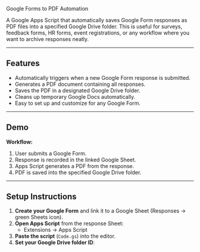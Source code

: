  Google Forms to PDF Automation

A Google Apps Script that automatically saves Google Form responses as PDF files into a specified Google Drive folder. This is useful for surveys, feedback forms, HR forms, event registrations, or any workflow where you want to archive responses neatly.

---

## Features

- Automatically triggers when a new Google Form response is submitted.
- Generates a PDF document containing all responses.
- Saves the PDF in a designated Google Drive folder.
- Cleans up temporary Google Docs automatically.
- Easy to set up and customize for any Google Form.

---

## Demo

**Workflow:**

1. User submits a Google Form.
2. Response is recorded in the linked Google Sheet.
3. Apps Script generates a PDF from the response.
4. PDF is saved into the specified Google Drive folder.

---

## Setup Instructions

1. **Create your Google Form** and link it to a Google Sheet (Responses → green Sheets icon).
2. **Open Apps Script** from the response Sheet:
   - Extensions → Apps Script
3. **Paste the script** (`Code.gs`) into the editor.
4. **Set your Google Drive folder ID**:

```javascript



